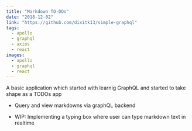 ```yaml
---
title: "Markdown TO-DOs"
date: "2018-12-02"
link: "https://github.com/dixitk13/simple-graphql"
tags: 
  - apollo
  - graphql
  - axios
  - react
images:
  - apollo
  - graphql
  - react
---
```


A basic application which started with learnig GraphQL and started to take shape as a TODOs app

- Query and view markdowns via graphQL backend 

- WIP: Implementing a typing box where user can type markdown text in realtime  